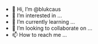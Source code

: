 - 👋 Hi, I’m @blukcaus
- 👀 I’m interested in ...
- 🌱 I’m currently learning ...
- 💞️ I’m looking to collaborate on ...
- 📫 How to reach me ...

<!---
blukcaus/blukcaus is a ✨ special ✨ repository because its `README.md` (this file) appears on your GitHub profile.
You can click the Preview link to take a look at your changes.
--->
